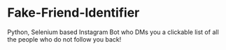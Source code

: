 # Fake-Friend-Identifier
Python, Selenium based Instagram Bot who DMs you a clickable list of all the people who do not follow you back!
